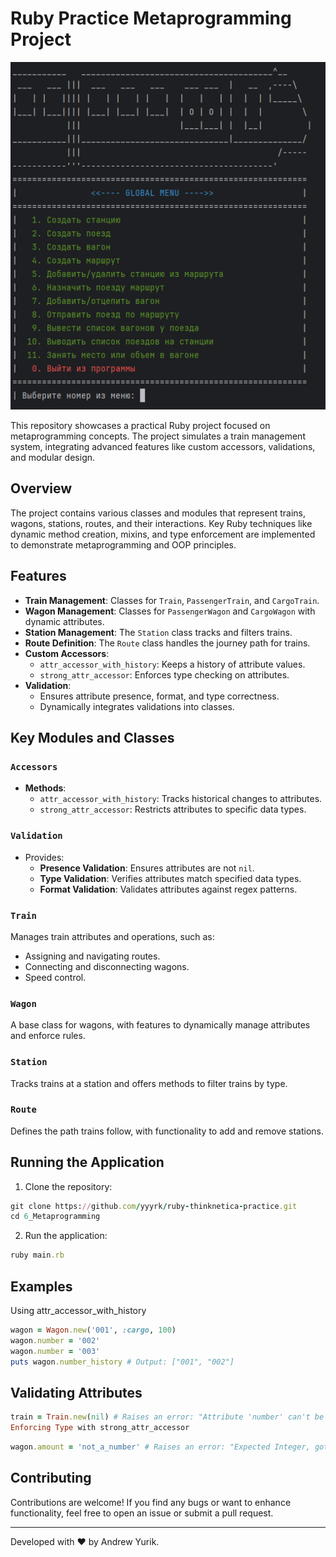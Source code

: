 # Ruby Practice Metaprogramming Project

![image_alt](https://github.com/yyyrk/ruby-thinknetica-practice/blob/main/cli_interface.png)

This repository showcases a practical Ruby project focused on metaprogramming concepts. The project simulates a train management system, integrating advanced features like custom accessors, validations, and modular design.

## Overview

The project contains various classes and modules that represent trains, wagons, stations, routes, and their interactions. Key Ruby techniques like dynamic method creation, mixins, and type enforcement are implemented to demonstrate metaprogramming and OOP principles.

## Features

- **Train Management**: Classes for `Train`, `PassengerTrain`, and `CargoTrain`.
- **Wagon Management**: Classes for `PassengerWagon` and `CargoWagon` with dynamic attributes.
- **Station Management**: The `Station` class tracks and filters trains.
- **Route Definition**: The `Route` class handles the journey path for trains.
- **Custom Accessors**:
  - `attr_accessor_with_history`: Keeps a history of attribute values.
  - `strong_attr_accessor`: Enforces type checking on attributes.
- **Validation**:
  - Ensures attribute presence, format, and type correctness.
  - Dynamically integrates validations into classes.

## Key Modules and Classes
### `Accessors`
- **Methods**:
  - `attr_accessor_with_history`: Tracks historical changes to attributes.
  - `strong_attr_accessor`: Restricts attributes to specific data types.
  
### `Validation`
- Provides:
  - **Presence Validation**: Ensures attributes are not `nil`.
  - **Type Validation**: Verifies attributes match specified data types.
  - **Format Validation**: Validates attributes against regex patterns.

### `Train`
Manages train attributes and operations, such as:
- Assigning and navigating routes.
- Connecting and disconnecting wagons.
- Speed control.

### `Wagon`
A base class for wagons, with features to dynamically manage attributes and enforce rules.

### `Station`
Tracks trains at a station and offers methods to filter trains by type.

### `Route`
Defines the path trains follow, with functionality to add and remove stations.

## Running the Application

1. Clone the repository:

```ruby
git clone https://github.com/yyyrk/ruby-thinknetica-practice.git
cd 6_Metaprogramming
```

2. Run the application:

```ruby 
ruby main.rb
```

## Examples

Using attr_accessor_with_history
```ruby
wagon = Wagon.new('001', :cargo, 100)
wagon.number = '002'
wagon.number = '003'
puts wagon.number_history # Output: ["001", "002"]
```

## Validating Attributes

```ruby
train = Train.new(nil) # Raises an error: "Attribute 'number' can't be nil"
Enforcing Type with strong_attr_accessor
```
```ruby
wagon.amount = 'not_a_number' # Raises an error: "Expected Integer, got String"
```

## Contributing
Contributions are welcome! If you find any bugs or want to enhance functionality, feel free to open an issue or submit a pull request.

------

Developed with ❤️ by Andrew Yurik.
